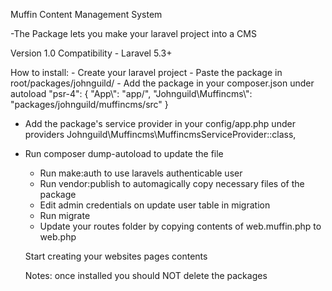 Muffin Content Management System

 -The Package lets you make your laravel project into a CMS 

Version 1.0
Compatibility - Laravel 5.3+


How to install:
	- Create your laravel project
	- Paste the package in root/packages/johnguild/
	- Add the package in your composer.json under autoload
        "psr-4": {
            "App\\": "app/",
            "Johnguild\\Muffincms\\": "packages/johnguild/muffincms/src"
        }
  - Add the package's service provider in your config/app.php under providers
  			Johnguild\Muffincms\MuffincmsServiceProvider::class,
  - Run composer dump-autoload to update the file
	- Run make:auth to use laravels authenticable user
	- Run vendor:publish to automagically copy necessary files of the package
	- Edit admin credentials on update user table in migration
	- Run migrate
	- Update your routes folder by copying contents of web.muffin.php to web.php

	Start creating your websites pages contents
	
	Notes: once installed you should NOT delete the packages




